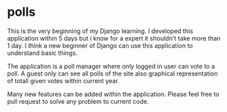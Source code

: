 # polls

This is the very beginning of my Django learning. I developed this application within 5 days but i know for a expert it shouldn't take more than 1 day. I think a new beginner of Django can use this application to understand basic things.

The application is a poll manager where only logged in user can vote to a poll. A guest only can see all polls of the site also graphical representation of totall given votes within current year.

Many new features can be added within the application. Please feel free to pull request to solve any problem to current code.